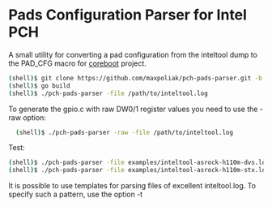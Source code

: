 Pads Configuration Parser for Intel PCH
=======================================

A small utility for converting a pad configuration from the inteltool
dump to the PAD_CFG macro for [coreboot] project.

```bash
(shell)$ git clone https://github.com/maxpoliak/pch-pads-parser.git -b stable_2.1
(shell)$ go build
(shell)$ ./pch-pads-parser -file /path/to/inteltool.log
```

To generate the gpio.c with raw DW0/1 register values you need to use
the -raw option:

```bash
  (shell)$ ./pch-pads-parser -raw -file /path/to/inteltool.log
```

Test:
```bash
(shell)$ ./pch-pads-parser -file examples/inteltool-asrock-h110m-dvs.log
(shell)$ ./pch-pads-parser -file examples/inteltool-asrock-h110m-stx.log
```

It is possible to use templates for parsing files of excellent inteltool.log.
To specify such a pattern, use the option -t <template number>. For example,
using template type # 1, you can parse gpio.h from an already added board in
the coreboot project.

```bash
(shell)$ ./pch-pads-parser -h
	-t
	template type number
		0 - inteltool.log (default)
		1 - gpio.h
		2 - your template
(shell)$ ./pch-pads-parser -t 1 -file coreboot/src/mainboard/youboard/gpio.h
```
You can also add add a template to 'parser/template.go' for your file type with
the configuration of the pads.

platform type is set using the -p option (Sunrise by default):

```bash
	-p string
	set up a platform
		snr - Sunrise PCH or Skylake/Kaby Lake SoC
		lbg - Lewisburg PCH with Xeon SP
		apl - Apollo Lake SoC
	(default "snr")

./pch-pads-parser -p apl -file path/to/inteltool.log
```

Use the -adv option to only generate extended macros:

```bash
./pch-pads-parser -adv -p apl -file ../apollo-inteltool.log
```

### Macro Check

After generating the macro, the utility checks all used
fields of the configuration registers. If some field has been
ignored, the utility generates extended macros. To not check
macros, use the -n option:

```bash
./pch-pads-parser -n -p apl -file ../apollo-inteltool.log
```

In this case, some fields of the configuration registers
DW0 will be ignored.


### Supports Chipsets

  Sunrise PCH, Lewisburg PCH, Apollo Lake SoC

[coreboot]: https://github.com/coreboot/coreboot

